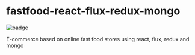 # fastfood-react-flux-redux-mongo
![badge](https://img.shields.io/badge/working-active-brig)

E-commerce based on online fast food stores using react, flux, redux and mongo
